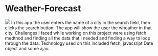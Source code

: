 # Weather-Forecast

![](images/img1.png)
In this app the user enters the name of a city in the search field, then clicks the search button. The app will show the user the wheather in that city.
Challenges i faced while working on this project were using fetch medthod and finding all the data that i needed and finding a way to loop through the data. 
Technology used on this included fetch, javacsript Date object and some ajax.